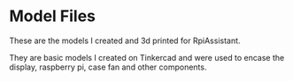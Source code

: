 # Model Files

These are the models I created and 3d printed for RpiAssistant.

They are basic models I created on Tinkercad and were used to encase the display, raspberry pi, case fan and other components.